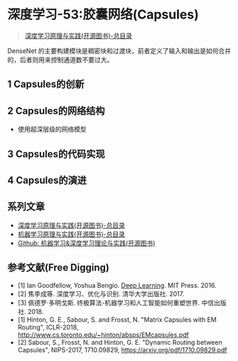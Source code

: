 # 深度学习-53:胶囊网络(Capsules)

> [深度学习原理与实践(开源图书)-总目录](https://blog.csdn.net/shareviews/article/details/83040730)

DenseNet 的主要构建模块是稠密块和过渡块，前者定义了输入和输出是如何合并的，后者则用来控制通道数不要过大。

## 1 Capsules的创新

## 2 Capsules的网络结构

- 使用超深层级的网络模型

## 3 Capsules的代码实现

## 4 Capsules的演进

## 系列文章

- [深度学习原理与实践(开源图书)-总目录](https://blog.csdn.net/shareviews/article/details/83040730)
- [机器学习原理与实践(开源图书)-总目录](https://blog.csdn.net/shareviews/article/details/83030331)
- [Github: 机器学习&深度学习理论与实践(开源图书)](https://github.com/media-tm/MTOpenML)

## 参考文献(Free Digging)

- [1] Ian Goodfellow, Yoshua Bengio. [Deep Learning](http://www.deeplearningbook.org/). MIT Press. 2016.
- [2] 焦李成等. 深度学习、优化与识别. 清华大学出版社. 2017.
- [3] 佩德罗·多明戈斯. 终极算法-机器学习和人工智能如何重塑世界. 中信出版社. 2018.
- [1] Hinton, G. E., Sabour, S. and Frosst, N. "Matrix Capsules with EM Routing", ICLR-2018,
    http://www.cs.toronto.edu/~hinton/absps/EMcapsules.pdf
- [2] Sabour, S., Frosst, N. and Hinton, G. E. "Dynamic Routing between Capsules", NIPS-2017, 1710.09829, https://arxiv.org/pdf/1710.09829.pdf